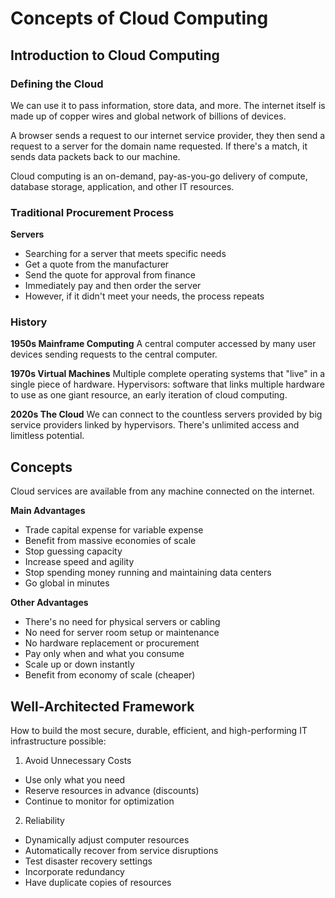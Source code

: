 # Concepts of Cloud Computing
## Introduction to Cloud Computing

### Defining the Cloud
We can use it to pass information, store data, and more. The internet itself is made up of copper wires and global network of billions of devices.

A browser sends a request to our internet service provider, they then send a request to a server for the domain name requested. If there's a match, it sends data packets back to our machine.

Cloud computing is an on-demand, pay-as-you-go delivery of compute, database storage, application, and other IT resources.

### Traditional Procurement Process
**Servers**
- Searching for a server that meets specific needs
- Get a quote from the manufacturer
- Send the quote for approval from finance
- Immediately pay and then order the server
- However, if it didn't meet your needs, the process repeats

### History
**1950s Mainframe Computing**
A central computer accessed by many user devices sending requests to the central computer.

**1970s Virtual Machines**
Multiple complete operating systems that "live" in a single piece of hardware. Hypervisors: software that links multiple hardware to use as one giant resource, an early iteration of cloud computing.

**2020s The Cloud**
We can connect to the countless servers provided by big service providers linked by hypervisors. There's unlimited access and limitless potential.

## Concepts
Cloud services are available from any machine connected on the internet. 

**Main Advantages**
- Trade capital expense for variable expense
- Benefit from massive economies of scale
- Stop guessing capacity
- Increase speed and agility
- Stop spending money running and maintaining data centers
- Go global in minutes

**Other Advantages**
- There's no need for physical servers or cabling
- No need for server room setup or maintenance
- No hardware replacement or procurement
- Pay only when and what you consume
- Scale up or down instantly
- Benefit from economy of scale (cheaper)

## Well-Architected Framework
How to build the most secure, durable, efficient, and high-performing IT infrastructure possible:
1. Avoid Unnecessary Costs
- Use only what you need
- Reserve resources in advance (discounts)
- Continue to monitor for optimization
2. Reliability
- Dynamically adjust computer resources
- Automatically recover from service disruptions
- Test disaster recovery settings
- Incorporate redundancy
- Have duplicate copies of resources